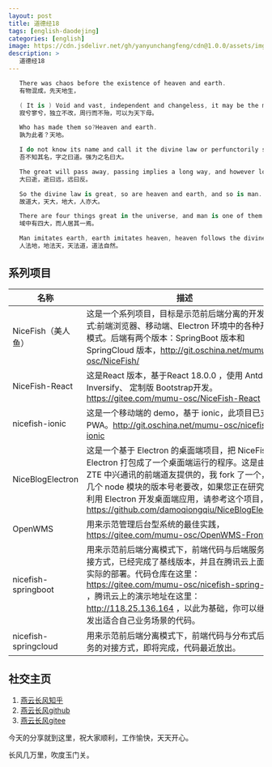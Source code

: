 ```yaml
---
layout: post
title: 道德经18
tags: [english-daodejing]
categories: [english]
image: https://cdn.jsdelivr.net/gh/yanyunchangfeng/cdn@1.0.0/assets/img/blog/english-grammer/english-grammer-cover5.png
description: >
   道德经18
---
```

 ```swift
    There was chaos before the existence of heaven and earth.
    有物混成，先天地生，
 ```
 ```swift
    ( It is ) Void and vast, independent and changeless, it may be the mother of heaven and earth.moving in cycle,  
    寂兮寥兮，独立不改，周行而不殆，可以为天下母。
 ```
 ```swift
    Who has made them so?Heaven and earth.
    孰为此者？天地。
 ```
 ```swift
    I do not know its name and call it the divine law or perfunctorily style it the great.
    吾不知其名，字之曰道。强为之名曰大。
 ```
 ```swift
    The great will pass away, passing implies a long way, and however long, the way will return in the end.
    大曰逝，逝曰远，远曰反。
 ```
 ```swift
    So the divine law is great, so are heaven and earth, and so is man.
    故道大，天大，地大，人亦大。
 ```
 ```swift
    There are four things great in the universe, and man is one of them.
    域中有四大，而人居其一焉。
 ```
 ```swift
    Man imitates earth, earth imitates heaven, heaven follows the divine law, and the divine law follows nature.
    人法地，地法天，天法道，道法自然。
 ```

## 系列项目

|  名称   | 描述  |
|  ----  | ----  |
| NiceFish（美人鱼）  | 这是一个系列项目，目标是示范前后端分离的开发模式:前端浏览器、移动端、Electron 环境中的各种开发模式。后端有两个版本：SpringBoot 版本和 SpringCloud 版本，http://git.oschina.net/mumu-osc/NiceFish/ |
| NiceFish-React  |  这是React 版本，基于React 18.0.0 ，使用 Antd、Inversify、 定制版 Bootstrap开发。  https://gitee.com/mumu-osc/NiceFish-React|
| nicefish-ionic  | 这是一个移动端的 demo，基于 ionic，此项目已支持 PWA。http://git.oschina.net/mumu-osc/nicefish-ionic |
| NiceBlogElectron  | 这是一个基于 Electron 的桌面端项目，把 NiceFish 用 Electron 打包成了一个桌面端运行的程序。这是由 ZTE 中兴通讯的前端道友提供的，我 fork 了一个，有几个 node 模块的版本号老要改，如果您正在研究如何利用 Electron 开发桌面端应用，请参考这个项目，https://github.com/damoqiongqiu/NiceBlogElectron|
| OpenWMS  | 用来示范管理后台型系统的最佳实践，https://gitee.com/mumu-osc/OpenWMS-Frontend|
| nicefish-springboot  | 用来示范前后端分离模式下，前端代码与后端服务的对接方式，已经完成了基线版本，并且在腾讯云上面做了实际的部署。代码仓库在这里： https://gitee.com/mumu-osc/nicefish-spring-boot ，腾讯云上的演示地址在这里： http://118.25.136.164 ，以此为基础，你可以继续开发出适合自己业务场景的代码。|
| nicefish-springcloud  | 用来示范前后端分离模式下，前端代码与分布式后端服务的对接方式，即将完成，代码最近放出。|       

## 社交主页  

1. [燕云长风知乎](https://zhihu.com/people/hbxyxuxiaodong)    
2. [燕云长风github](https://github.com/yanyunchangfeng)  
3. [燕云长风gitee](https://gitee.com/yanyunchangfeng) 

今天的分享就到这里，祝大家顺利，工作愉快，天天开心。

长风几万里，吹度玉门关。